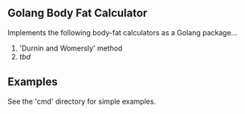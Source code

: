 ## Golang Body Fat Calculator

Implements the following body-fat calculators as a Golang package...

1. 'Durnin and Womersly' method
2. _tbd_

## Examples

See the 'cmd' directory for simple examples.

